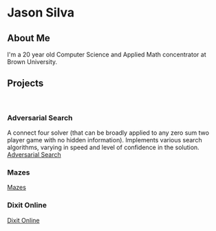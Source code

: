 # Jason Silva

## About Me
I'm a 20 year old Computer Science and Applied Math concentrator at Brown University.
    
    
## Projects
<br>





### Adversarial Search
A connect four solver (that can be broadly applied to any zero sum two player game with no hidden information). Implements various search algorithms, varying in speed and level of confidence in the solution.
[Adversarial Search](https://github.com/Xzero864/Adversarial-Search)
<br>






### Mazes

[Mazes](https://github.com/Xzero864/Mazes)
<br>






### Dixit Online


[Dixit Online](https://github.com/Xzero864/DixitOnline)
<br>


